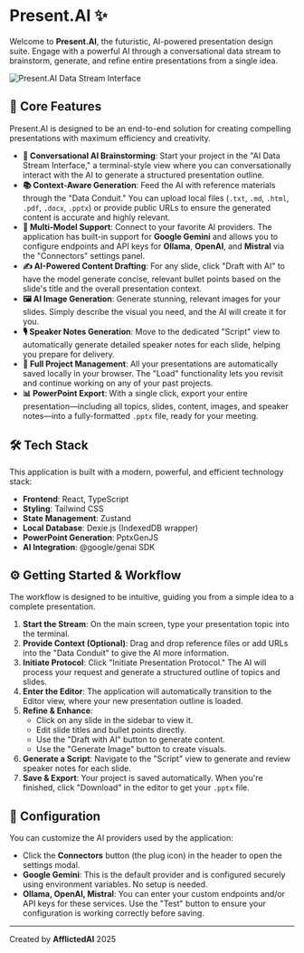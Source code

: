 # Present.AI ✨

Welcome to **Present.AI**, the futuristic, AI-powered presentation design suite. Engage with a powerful AI through a conversational data stream to brainstorm, generate, and refine entire presentations from a single idea.

![Present.AI Data Stream Interface](https://i.imgur.com/gK2oQ9x.png)

## 🚀 Core Features

Present.AI is designed to be an end-to-end solution for creating compelling presentations with maximum efficiency and creativity.

-   **🤖 Conversational AI Brainstorming**: Start your project in the "AI Data Stream Interface," a terminal-style view where you can conversationally interact with the AI to generate a structured presentation outline.
-   **📚 Context-Aware Generation**: Feed the AI with reference materials through the "Data Conduit." You can upload local files (`.txt`, `.md`, `.html`, `.pdf`, `.docx`, `.pptx`) or provide public URLs to ensure the generated content is accurate and highly relevant.
-   **🔌 Multi-Model Support**: Connect to your favorite AI providers. The application has built-in support for **Google Gemini** and allows you to configure endpoints and API keys for **Ollama**, **OpenAI**, and **Mistral** via the "Connectors" settings panel.
-   **✍️ AI-Powered Content Drafting**: For any slide, click "Draft with AI" to have the model generate concise, relevant bullet points based on the slide's title and the overall presentation context.
-   **🖼️ AI Image Generation**: Generate stunning, relevant images for your slides. Simply describe the visual you need, and the AI will create it for you.
-   **🎙️ Speaker Notes Generation**: Move to the dedicated "Script" view to automatically generate detailed speaker notes for each slide, helping you prepare for delivery.
-   **💾 Full Project Management**: All your presentations are automatically saved locally in your browser. The "Load" functionality lets you revisit and continue working on any of your past projects.
-   **📊 PowerPoint Export**: With a single click, export your entire presentation—including all topics, slides, content, images, and speaker notes—into a fully-formatted `.pptx` file, ready for your meeting.

## 🛠️ Tech Stack

This application is built with a modern, powerful, and efficient technology stack:

-   **Frontend**: React, TypeScript
-   **Styling**: Tailwind CSS
-   **State Management**: Zustand
-   **Local Database**: Dexie.js (IndexedDB wrapper)
-   **PowerPoint Generation**: PptxGenJS
-   **AI Integration**: @google/genai SDK

## ⚙️ Getting Started & Workflow

The workflow is designed to be intuitive, guiding you from a simple idea to a complete presentation.

1.  **Start the Stream**: On the main screen, type your presentation topic into the terminal.
2.  **Provide Context (Optional)**: Drag and drop reference files or add URLs into the "Data Conduit" to give the AI more information.
3.  **Initiate Protocol**: Click "Initiate Presentation Protocol." The AI will process your request and generate a structured outline of topics and slides.
4.  **Enter the Editor**: The application will automatically transition to the Editor view, where your new presentation outline is loaded.
5.  **Refine & Enhance**:
    -   Click on any slide in the sidebar to view it.
    -   Edit slide titles and bullet points directly.
    -   Use the "Draft with AI" button to generate content.
    -   Use the "Generate Image" button to create visuals.
6.  **Generate a Script**: Navigate to the "Script" view to generate and review speaker notes for each slide.
7.  **Save & Export**: Your project is saved automatically. When you're finished, click "Download" in the editor to get your `.pptx` file.

## 🔧 Configuration

You can customize the AI providers used by the application:

-   Click the **Connectors** button (the plug icon) in the header to open the settings modal.
-   **Google Gemini**: This is the default provider and is configured securely using environment variables. No setup is needed.
-   **Ollama, OpenAI, Mistral**: You can enter your custom endpoints and/or API keys for these services. Use the "Test" button to ensure your configuration is working correctly before saving.

---

Created by **AfflictedAI** 2025

